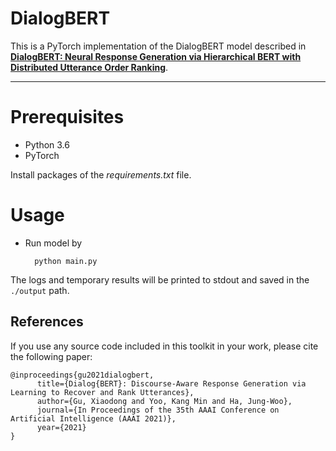# DialogBERT

This is a PyTorch implementation of the DialogBERT model described in
[**DialogBERT: Neural Response Generation via Hierarchical BERT with Distributed Utterance Order Ranking**](https://arxiv.org/pdf/2012.01775.pdf).


*** 
 
# Prerequisites
- Python 3.6
- PyTorch

Install packages of the _requirements.txt_ file.


# Usage

- Run model by
  ```
    python main.py
  ```
The logs and temporary results will be printed to stdout and saved in the `./output` path.


## References 
If you use any source code included in this toolkit in your work, please cite the following paper:
```
@inproceedings{gu2021dialogbert,
      title={Dialog{BERT}: Discourse-Aware Response Generation via Learning to Recover and Rank Utterances},
      author={Gu, Xiaodong and Yoo, Kang Min and Ha, Jung-Woo},
      journal={In Proceedings of the 35th AAAI Conference on Artificial Intelligence (AAAI 2021)},
      year={2021}
}
```
